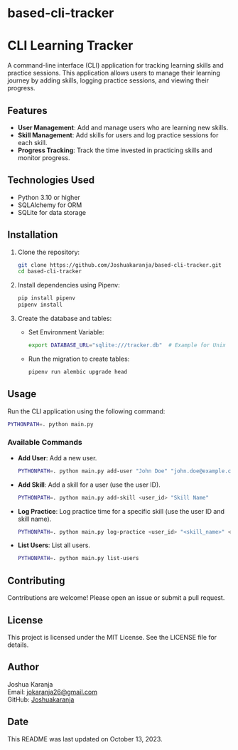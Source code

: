 # based-cli-tracker
# CLI Learning Tracker

A command-line interface (CLI) application for tracking learning skills and practice sessions. This application allows users to manage their learning journey by adding skills, logging practice sessions, and viewing their progress.

## Features

- **User Management**: Add and manage users who are learning new skills.
- **Skill Management**: Add skills for users and log practice sessions for each skill.
- **Progress Tracking**: Track the time invested in practicing skills and monitor progress.

## Technologies Used

- Python 3.10 or higher
- SQLAlchemy for ORM
- SQLite for data storage

## Installation

1. Clone the repository:

   ```bash
   git clone https://github.com/Joshuakaranja/based-cli-tracker.git
   cd based-cli-tracker
   ```

2. Install dependencies using Pipenv:

   ```bash
   pip install pipenv
   pipenv install
   ```

3. Create the database and tables:

   - Set Environment Variable:
   
     ```bash
     export DATABASE_URL="sqlite:///tracker.db"  # Example for Unix
     ```

   - Run the migration to create tables:

     ```bash
     pipenv run alembic upgrade head
     ```

## Usage

Run the CLI application using the following command:

```bash
PYTHONPATH=. python main.py
```

### Available Commands

- **Add User**: Add a new user.
  
  ```bash
  PYTHONPATH=. python main.py add-user "John Doe" "john.doe@example.com"
  ```

- **Add Skill**: Add a skill for a user (use the user ID).
  
  ```bash
  PYTHONPATH=. python main.py add-skill <user_id> "Skill Name"
  ```

- **Log Practice**: Log practice time for a specific skill (use the user ID and skill name).
  
  ```bash
  PYTHONPATH=. python main.py log-practice <user_id> "<skill_name>" <duration>
  ```

- **List Users**: List all users.
  
  ```bash
  PYTHONPATH=. python main.py list-users
  ```

## Contributing

Contributions are welcome! Please open an issue or submit a pull request.

## License

This project is licensed under the MIT License. See the LICENSE file for details.

## Author

Joshua Karanja  
Email: [jokaranja26@gmail.com](mailto:jokaranja26@gmail.com)  
GitHub: [Joshuakaranja](https://github.com/Joshuakaranja/based-cli-tracker)  

## Date

This README was last updated on October 13, 2023.